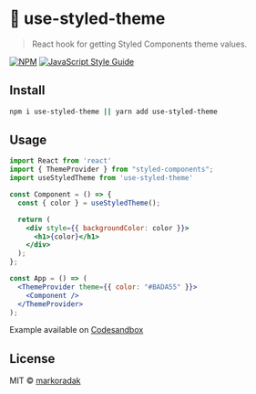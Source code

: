 # 🎨 use-styled-theme

> React hook for getting Styled Components theme values.

[![NPM](https://img.shields.io/npm/v/use-styled-theme.svg)](https://www.npmjs.com/package/use-styled-theme) [![JavaScript Style Guide](https://img.shields.io/badge/code_style-standard-brightgreen.svg)](https://standardjs.com)

## Install

```bash
npm i use-styled-theme || yarn add use-styled-theme
```


## Usage

```jsx
import React from 'react'
import { ThemeProvider } from "styled-components";
import useStyledTheme from 'use-styled-theme'

const Component = () => {
  const { color } = useStyledTheme();

  return (
    <div style={{ backgroundColor: color }}>
      <h1>{color}</h1>
    </div>
  );
};

const App = () => (
  <ThemeProvider theme={{ color: "#BADA55" }}>
    <Component />
  </ThemeProvider>
);
```

Example available on [Codesandbox](https://codesandbox.io/s/dark-river-ty06w)

## License

MIT © [markoradak](https://github.com/markoradak)
